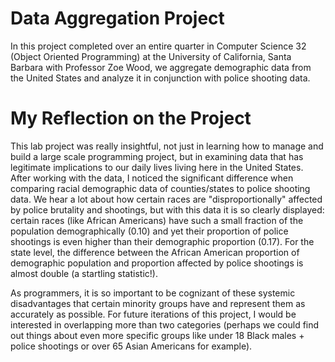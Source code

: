 # Data Aggregation Project

In this project completed over an entire quarter in Computer Science 32 (Object Oriented Programming) at the University of California, Santa Barbara with Professor Zoe Wood, we aggregate demographic data from the United States and analyze it in conjunction with police shooting data.

# My Reflection on the Project

This lab project was really insightful, not just in learning how to manage and build a large scale programming project, but in examining data that has legitimate implications to our daily lives living here in the United States. After working with the data, I noticed the significant difference when comparing racial demographic data of counties/states to police shooting data. We hear a lot about how certain races are "disproportionally" affected by police brutality and shootings, but with this data it is so clearly displayed: certain races (like African Americans) have such a small fraction of the population demographically (0.10) and yet their proportion of police shootings is even higher than their demographic proportion (0.17). For the state level, the difference between the African American proportion of demographic population and proportion affected by police shootings is almost double (a startling statistic!). 

As programmers, it is so important to be cognizant of these systemic disadvantages that certain minority groups have and represent them as accurately as possible. For future iterations of this project, I would be interested in overlapping more than two categories (perhaps we could find out things about even more specific groups like under 18 Black males + police shootings or over 65 Asian Americans for example).
